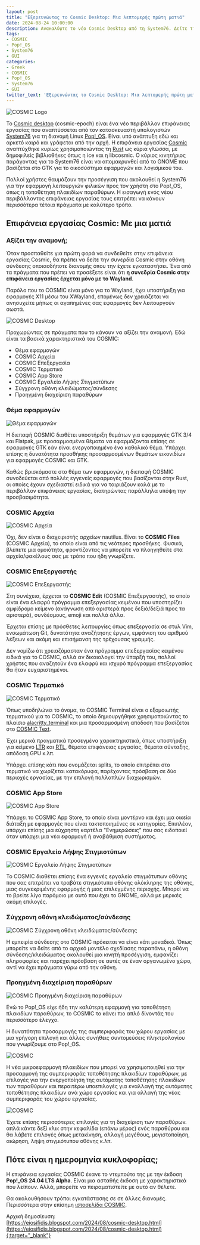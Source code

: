 ```yaml
---
layout: post
title: "Εξερευνώντας το Cosmic Desktop: Μια λεπτομερής πρώτη ματιά"
date: 2024-08-24 10:00:00
description: Ανακαλύψτε το νέο Cosmic Desktop από τη System76. Δείτε τις δυνατότητες του και την εξέλιξη του Pop!_OS.
tags:
- COSMIC
- Pop!_OS
- System76
- GUI
categories:
- Greek
- COSMIC
- Pop!_OS
- System76
- GUI
twitter_text: 'Εξερευνώντας το Cosmic Desktop: Μια λεπτομερής πρώτη ματιά'
---
```


![COSMIC Logo](/post_images/cosmic/COSMIC-logo-header.png "COSMIC Logo")

Το [Cosmic desktop](https://github.com/pop-os/cosmic-epoch/?ref=iosifidis.gr) (cosmic-epoch) είναι ένα νέο περιβάλλον επιφάνειας εργασίας που αναπτύσσεται από τον κατασκευαστή υπολογιστών [System76](https://system76.com/?ref=iosifidis.gr) για τη διανομή Linux [Pop!\_OS](https://pop.system76.com/?ref=iosifidis.gr). Είναι υπό ανάπτυξη εδώ και αρκετό καιρό και γράφεται από την αρχή. Η επιφάνεια εργασίας [Cosmic](https://system76.com/cosmic) αναπτύχθηκε κυρίως χρησιμοποιώντας τη [Rust](https://www.rust-lang.org/?ref=iosifidis.gr) ως κύρια γλώσσα, με δημοφιλείς βιβλιοθήκες όπως η ice και η libcosmic. Ο κύριος κινητήριος παράγοντας για το System76 είναι να απομακρυνθεί από το GNOME που βασίζεται στο GTK για το οικοσύστημα εφαρμογών και λογισμικού του.  
  
Πολλοί χρήστες θαυμάζουν την προσέγγιση που ακολουθεί η System76 για την εφαρμογή λειτουργιών φιλικών προς τον χρήστη στο Pop!\_OS, όπως η τοποθέτηση πλακιδίων παραθύρων. Η εισαγωγή ενός νέου περιβάλλοντος επιφάνειας εργασίας τους επιτρέπει να κάνουν περισσότερα τέτοια πράγματα με καλύτερο τρόπο.  
  
## Επιφάνεια εργασίας Cosmic: Με μια ματιά

### Αξίζει την αναμονή;

Όταν προσπαθείτε για πρώτη φορά να συνδεθείτε στην επιφάνεια εργασίας Cosmic, θα πρέπει να δείτε την συνερδία Cosmic στην οθόνη σύνδεσης οποιασδήποτε διανομής όπου την έχετε εγκαταστήσει. Ένα από τα πράγματα που πρέπει να προσέξετε είναι ότι **η συνεδρία Cosmic στην επιφάνεια εργασίας έρχεται μόνο με το Wayland**.  
  
Παρόλο που το COSMIC είναι μόνο για το Wayland, έχει υποστήριξη για εφαρμογές X11 μέσω του XWayland, επομένως δεν χρειάζεται να ανησυχείτε μήπως οι αγαπημένες σας εφαρμογές δεν λειτουργούν σωστά.

![COSMIC Desktop](/post_images/cosmic/proti-matia/COSMIC_a-1.jpg "COSMIC Desktop")

Προχωρώντας σε πράγματα που το κάνουν να αξίζει την αναμονή. Εδώ είναι τα βασικά χαρακτηριστικά του COSMIC:

*   Θέμα εφαρμογών   
*   COSMIC Αρχεία   
*   COSMIC Επεξεργασία   
*   COSMIC Τερματικό   
*   COSMIC App Store   
*   COSMIC Εργαλείο Λήψης Στιγμιοτύπων   
*   Σύγχρονη οθόνη κλειδώματος/σύνδεσης   
*   Προηγμένη διαχείριση παραθύρων   

### Θέμα εφαρμογών

![Θέμα εφαρμογών](/post_images/cosmic/proti-matia/COSMIC_b.jpg "Θέμα εφαρμογών")

Η διεπαφή COSMIC διαθέτει υποστήριξη θεμάτων για εφαρμογές GTK 3/4 και Flatpak, με προσαρμοσμένα θέματα να εφαρμόζονται επίσης σε εφαρμογές GTK εάν είναι ενεργοποιημένο ένα καθολικό θέμα. Υπάρχει επίσης η δυνατότητα προσθήκης προσαρμοσμένων θεμάτων εικονιδίων για εφαρμογές COSMIC και GTK.  
  
Καθώς βρισκόμαστε στο θέμα των εφαρμογών, η διεπαφή COSMIC συνοδεύεται από πολλές εγγενείς εφαρμογές που βασίζονται στην Rust, οι οποίες έχουν σχεδιαστεί ειδικά για να ταιριάζουν καλά με το περιβάλλον επιφάνειας εργασίας, διατηρώντας παράλληλα υπόψη την προσβασιμότητα.  
  
### COSMIC Αρχεία

![COSMIC Αρχεία](/post_images/cosmic/proti-matia/COSMIC_c.jpg "COSMIC Αρχεία")

Όχι, δεν είναι ο διαχειριστής αρχείων nautilus. Είναι το **COSMIC Files** (COSMIC Αρχεία), το οποίο είναι από τις νεότερες προσθήκες. Φυσικά, βλέπετε μια ομοιότητα, φροντίζοντας να μπορείτε να πλοηγηθείτε στα αρχεία/φακέλους σας με τρόπο που ήδη γνωρίζετε.  
  

### COSMIC Επεξεργαστής

![COSMIC Επεξεργαστής](/post_images/cosmic/proti-matia/COSMIC_f.jpg "COSMIC Επεξεργαστής")

Στη συνέχεια, έρχεται το **COSMIC Edit** (COSMIC Επεξεργαστής), το οποίο είναι ένα ελαφρύ πρόγραμμα επεξεργασίας κειμένου που υποστηρίζει αμφίδρομο κείμενο (ανάγνωση από αριστερά προς δεξιά/δεξιά προς τα αριστερά), συνδέσμους, emoji και πολλά άλλα.  
  
Έρχεται επίσης με πρόσθετες λειτουργίες όπως επεξεργασία σε στυλ Vim, ενσωμάτωση Git, δυνατότητα αναζήτησης έργων, εμφάνιση του αριθμού λέξεων και ακόμη και επισήμανση της τρέχουσας γραμμής.  
  
Δεν νομίζω ότι χρειαζόμασταν ένα πρόγραμμα επεξεργασίας κειμένου ειδικά για το COSMIC, αλλά αν δικαιολογεί την ύπαρξή του, πολλοί χρήστες που αναζητούν ένα ελαφρύ και ισχυρό πρόγραμμα επεξεργασίας θα ήταν ευχαριστημένοι.  
  
### COSMIC Τερματικό

![COSMIC Τερματικό](/post_images/cosmic/proti-matia/COSMIC_d.jpg "COSMIC Τερματικό")

Όπως υποδηλώνει το όνομα, το COSMIC Terminal είναι ο εξομοιωτής τερματικού για το COSMIC, το οποίο δημιουργήθηκε χρησιμοποιώντας το πλαίσιο [alacritty\_terminal](https://crates.io/crates/alacritty_terminal?ref=iosifidis.gr) και μια προσαρμοσμένη απόδοση που βασίζεται στο [COSMIC Text](https://github.com/pop-os/cosmic-text?ref=iosifidis.gr).  
  
Έχει μερικά πραγματικά προσεγμένα χαρακτηριστικά, όπως υποστήριξη για κείμενο [LTR](https://developer.mozilla.org/en-US/docs/Glossary/LTR?ref=iosifidis.gr) και [RTL](https://en.wikipedia.org/wiki/Right-to-left_script?ref=iosifidis.gr), θέματα επιφάνειας εργασίας, θέματα σύνταξης, απόδοση GPU κ.λπ.  
  
Υπάρχει επίσης κάτι που ονομάζεται splits, το οποίο επιτρέπει στο τερματικό να χωρίζεται κατακόρυφα, παρέχοντας πρόσβαση σε δύο περιοχές εργασίας, με την επιλογή πολλαπλών διαχωρισμών.  
  
### COSMIC App Store

![COSMIC App Store](/post_images/cosmic/proti-matia/COSMIC_e.jpg "COSMIC App Store")

Υπάρχει το COSMIC App Store, το οποίο είναι μοντέρνο και έχει μια οικεία διάταξη με εφαρμογές που είναι τακτοποιημένες σε κατηγορίες. Επιπλέον, υπάρχει επίσης μια εύχρηστη καρτέλα "Ενημερώσεις" που σας ειδοποιεί όταν υπάρχει μια νέα εφαρμογή ή αναβάθμιση συστήματος.  

### COSMIC Εργαλείο Λήψης Στιγμιοτύπων

![COSMIC Εργαλείο Λήψης Στιγμιοτύπων](/post_images/cosmic/proti-matia/COSMIC_e.jpg "COSMIC Εργαλείο Λήψης Στιγμιοτύπων")

Το COSMIC διαθέτει επίσης ένα εγγενές εργαλείο στιγμιότυπων οθόνης που σας επιτρέπει να τραβάτε στιγμιότυπα οθόνης ολόκληρης της οθόνης, μιας συγκεκριμένης εφαρμογής ή μιας επιλεγμένης περιοχής. Μπορεί να το βρείτε λίγο παρόμοιο με αυτό που έχει το GNOME, αλλά με μερικές ακόμη επιλογές.  
  
### Σύγχρονη οθόνη κλειδώματος/σύνδεσης

![COSMIC Σύγχρονη οθόνη κλειδώματος/σύνδεσης](/post_images/cosmic/proti-matia/COSMIC_h.jpg "COSMIC Σύγχρονη οθόνη κλειδώματος/σύνδεσης")

Η εμπειρία σύνδεσης στο COSMIC πρόκειται να είναι κάτι μοναδικό. Όπως μπορείτε να δείτε από το αρχικό μοντέλο σχεδίασης παραπάνω, η οθόνη σύνδεσης/κλειδώματος ακολουθεί μια κινητή προσέγγιση, εμφανίζει πληροφορίες και παρέχει πρόσβαση σε αυτές σε έναν οργανωμένο χώρο, αντί να έχει πράγματα γύρω από την οθόνη.  
  
### Προηγμένη διαχείριση παραθύρων

![COSMIC Προηγμένη διαχείριση παραθύρων](/post_images/cosmic/proti-matia/COSMIC_i-1.jpg "COSMIC Προηγμένη διαχείριση παραθύρων")

Ενώ το Pop!\_OS είχε ήδη την καλύτερη εφαρμογή για τοποθέτηση πλακιδίων παραθύρων, το COSMIC το κάνει πιο απλό δίνοντάς του περισσότερο έλεγχο.  
  
Η δυνατότητα προσαρμογής της συμπεριφοράς του χώρου εργασίας με μια γρήγορη επιλογή και άλλες συνήθεις συντομεύσεις πληκτρολογίου που γνωρίζουμε στο Pop!\_OS.

![COSMIC](/post_images/cosmic/proti-matia/COSMIC_j-1.jpg "COSMIC")

Η νέα μικροεφαρμογή πλακιδίων που μπορεί να χρησιμοποιηθεί για την προσαρμογή της συμπεριφοράς τοποθέτησης πλακιδίων παραθύρων, με επιλογές για την ενεργοποίηση της αυτόματης τοποθέτησης πλακιδίων των παραθύρων και περαιτέρω υποεπιλογές για εναλλαγή της αυτόματης τοποθέτησης πλακιδίων ανά χώρο εργασίας και για αλλαγή της νέας συμπεριφοράς του χώρου εργασίας.

![COSMIC](/post_images/cosmic/proti-matia/COSMIC_k.jpg "COSMIC")

Έχετε επίσης περισσότερες επιλογές για τη διαχείριση των παραθύρων. απλά κάντε δεξί κλικ στην κεφαλίδα (επάνω μέρος) ενός παραθύρου και θα λάβετε επιλογές όπως μετακίνηση, αλλαγή μεγέθους, μεγιστοποίηση, αιώρηση, λήψη στιγμιότυπου οθόνης κ.λπ.  
 
## Πότε είναι η ημερομηνία κυκλοφορίας;

Η επιφάνεια εργασίας COSMIC έκανε το ντεμπούτο της με την έκδοση **Pop!\_OS 24.04 LTS Alpha**. Είναι μια ασταθής έκδοση με χαρακτηριστικά που λείπουν. Αλλά, μπορείτε να πειραματιστείτε με αυτό αν θέλετε.  
  
Θα ακολουθήσουν τρόποι εγκατάστασης σε σε άλλες διανομές. Περισσότερα στην επίσημη [ιστοσελίδα COSMIC](https://system76.com/cosmic?ref=iosifidis.gr).

Αρχική δημοσίευση:  
[https://eiosifidis.blogspot.com/2024/08/cosmic-desktop.html](https://eiosifidis.blogspot.com/2024/08/cosmic-desktop.html){:target="_blank"}
